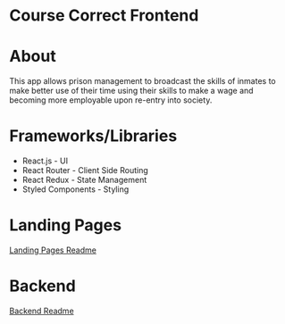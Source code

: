 # Course Correct Frontend

# About
This app allows prison management to broadcast the skills of inmates to make better use of their time using their skills to make a wage and becoming more employable upon re-entry into society.

# Frameworks/Libraries
- React.js - UI
- React Router - Client Side Routing
- React Redux - State Management
- Styled Components - Styling

# Landing Pages
[Landing Pages Readme](https://github.com/project-course-correct/Landing-Page)
# Backend
[Backend Readme](https://github.com/coordinator-storytelling/backend)
